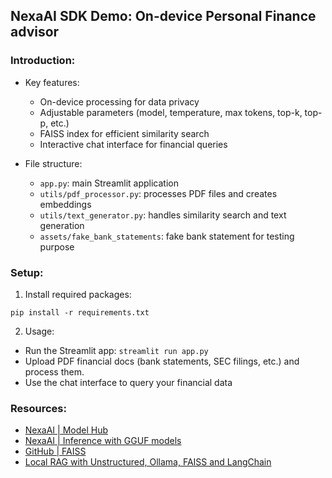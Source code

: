 ## NexaAI SDK Demo: On-device Personal Finance advisor

### Introduction:

- Key features:

  - On-device processing for data privacy
  - Adjustable parameters (model, temperature, max tokens, top-k, top-p, etc.)
  - FAISS index for efficient similarity search
  - Interactive chat interface for financial queries

- File structure:

  - `app.py`: main Streamlit application
  - `utils/pdf_processor.py`: processes PDF files and creates embeddings
  - `utils/text_generator.py`: handles similarity search and text generation
  - `assets/fake_bank_statements`: fake bank statement for testing purpose

### Setup:

1. Install required packages:

```
pip install -r requirements.txt
```

2. Usage:

- Run the Streamlit app: `streamlit run app.py`
- Upload PDF financial docs (bank statements, SEC filings, etc.) and process them.
- Use the chat interface to query your financial data

### Resources:

- [NexaAI | Model Hub](https://nexaai.com/models)
- [NexaAI | Inference with GGUF models](https://docs.nexaai.com/sdk/inference/gguf)
- [GitHub | FAISS](https://github.com/facebookresearch/faiss)
- [Local RAG with Unstructured, Ollama, FAISS and LangChain](https://medium.com/@dirakx/local-rag-with-unstructured-ollama-faiss-and-langchain-35e9dfeb56f1)
